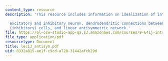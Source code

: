 ```yaml
---
content_type: resource
description: 'This resource includes information on idealization of interaction between

  excitatory and inhibitory neuron, dendrodendritic connections between and granule
  (inhibitory) cells, and linear antisymmetric network.'
file: https://ol-ocw-studio-app-qa.s3.amazonaws.com/courses/9-641j-introduction-to-neural-networks-spring-2005/8332a815ae1fc9cda72831442afcb29d_lec13_antisym.pdf
file_type: application/pdf
resourcetype: Document
title: lec13_antisym.pdf
uid: 8332a815-ae1f-c9cd-a728-31442afcb29d
---
```

